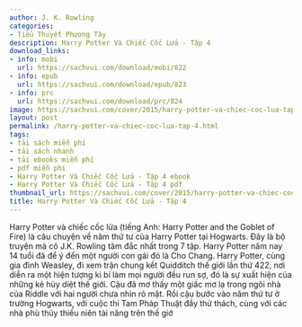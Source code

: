 ```yaml
---
author: J. K. Rowling
categories:
- Tiểu Thuyết Phương Tây
description: Harry Potter Và Chiếc Cốc Lửa - Tập 4
download_links:
- info: mobi
  url: https://sachvui.com/download/mobi/822
- info: epub
  url: https://sachvui.com/download/epub/823
- info: prc
  url: https://sachvui.com/download/prc/824
image: https://sachvui.com/cover/2015/harry-potter-va-chiec-coc-lua-tap-4.jpg
layout: post
permalink: /harry-potter-va-chiec-coc-lua-tap-4.html
tags:
- tải sách miễn phí
- tải sách nhanh
- tải ebooks miễn phí
- pdf miễn phí
- Harry Potter Và Chiếc Cốc Lửa - Tập 4 ebook
- Harry Potter Và Chiếc Cốc Lửa - Tập 4 pdf
thumbnail_url: https://sachvui.com/cover/2015/harry-potter-va-chiec-coc-lua-tap-4.jpg
title: Harry Potter Và Chiếc Cốc Lửa - Tập 4
---
```


 <div class="item-desc text-justify"> Harry Potter và chiếc cốc lửa (tiếng Anh: Harry Potter and the Goblet of Fire) là câu chuyện về năm thứ tư của Harry Potter tại Hogwarts. Đây là bộ truyện mà cô J.K. Rowling tâm đắc nhất trong 7 tập. Harry Potter năm nay 14 tuổi đã để ý đến một người con gái đó là Cho Chang. Harry Potter, cùng gia đình Weasley, đi xem trận chung kết Quidditch thế giới lần thứ 422, nơi diễn ra một hiện tượng kì bí làm mọi người đều run sợ, đó là sự xuất hiện của những kẻ hủy diệt thế giới. Cậu đã mơ thấy một giấc mơ lạ trong ngôi nhà của Riddle với hai người chưa nhìn rõ mặt. Rồi cậu bước vào năm thứ tư ở trường Hogwarts, với cuộc thi Tam Pháp Thuật đầy thử thách, cùng với các nhà phù thủy thiếu niên tài năng trên thế giớ </div>